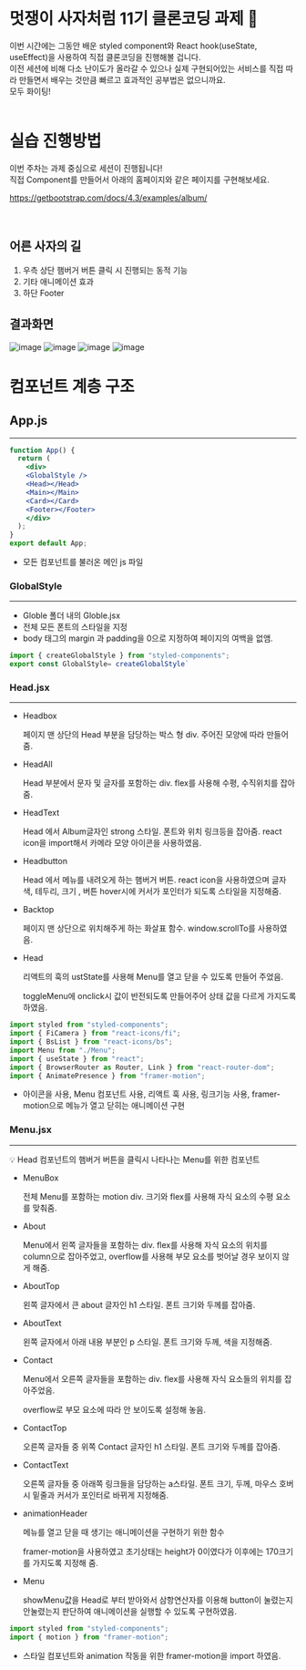 # 멋쟁이 사자처럼 11기 클론코딩 과제 🦁

이번 시간에는 그동안 배운 styled component와 React hook(useState, useEffect)을 사용하여 직접 클론코딩을 진행해볼 겁니다.<br/>
이전 세션에 비해 다소 난이도가 올라갈 수 있으나 실제 구현되어있는 서비스를 직접 따라 만들면서 배우는 것만큼 빠르고 효과적인 공부법은 없으니까요.<br/>
모두 화이팅!
<br/><br/>

# 실습 진행방법

이번 주차는 과제 중심으로 세션이 진행됩니다!<br/>
직접 Component를 만들어서 아래의 홈페이지와 같은 페이지를 구현해보세요.

https://getbootstrap.com/docs/4.3/examples/album/

<br/>

## 어른 사자의 길

1. 우측 상단 햄버거 버튼 클릭 시 진행되는 동적 기능
2. 기타 애니메이션 효과
3. 하단 Footer

## 결과화면
![image](https://github.com/lexxsh/fe-react-clone-coding/assets/110239629/ae547eee-b057-4d34-815f-16e3669ad95d)
![image](https://github.com/lexxsh/fe-react-clone-coding/assets/110239629/cbf51fd6-533d-402d-9e81-ec84c77705aa)
![image](https://github.com/lexxsh/fe-react-clone-coding/assets/110239629/d758dbfa-fe99-4899-a2bb-6c608d86c6e8)
![image](https://github.com/lexxsh/fe-react-clone-coding/assets/110239629/5cbb08b6-2a70-463d-9b08-8d5cfa950b50)

# 컴포넌트 계층 구조

## App.js

---

```jsx
function App() {
  return (
    <div>
    <GlobalStyle />
    <Head></Head>
    <Main></Main>
    <Card></Card>
    <Footer></Footer>
    </div>
  );
}
export default App;
```

- 모든 컴포넌트를 불러온 메인 js 파일

### GlobalStyle

---

- Globle 폴더 내의 Globle.jsx
- 전체 모든 폰트의 스타일을 지정
- body 태그의 margin 과 padding을 0으로 지정하여 페이지의 여백을 없앰.

```jsx
import { createGlobalStyle } from "styled-components";
export const GlobalStyle= createGlobalStyle`
```

### Head.jsx

---

- Headbox
    
    페이지 맨 상단의 Head 부분을 담당하는 박스 형 div. 주어진 모양에 따라 만들어줌.
    
- HeadAll
    
    Head 부분에서 문자 및 글자를 포함하는 div. flex를 사용해 수평, 수직위치를 잡아줌.
    
- HeadText
    
    Head 에서 Album글자인 strong 스타일. 폰트와 위치 링크등을 잡아줌. react icon을 import해서 카메라 모양 아이콘을 사용하였음.
    
- Headbutton
    
    Head 에서 메뉴를  내려오게 하는 햄버거 버튼.  react icon을 사용하였으며 글자 색, 테두리, 크기 , 버튼 hover시에 커서가 포인터가 되도록 스타일을 지정해줌.
    
- Backtop
    
    페이지 맨 상단으로 위치해주게 하는 화살표 함수. window.scrollTo를 사용하였음.
    
- Head
    
    리액트의 훅의 ustState를 사용해 Menu를 열고 닫을 수 있도록 만들어 주었음.
    
    toggleMenu에 onclick시 값이 반전되도록 만들어주어 상태 값을 다르게 가지도록 하였음.
    

```jsx
import styled from "styled-components";
import { FiCamera } from "react-icons/fi";
import { BsList } from "react-icons/bs";
import Menu from "./Menu";
import { useState } from "react";
import { BrowserRouter as Router, Link } from "react-router-dom";
import { AnimatePresence } from "framer-motion";
```

- 아이콘을 사용, Menu 컴포넌트 사용, 리액트 훅 사용, 링크기능 사용, framer-motion으로 메뉴가 열고 닫히는 애니메이션 구현

### Menu.jsx

---

<aside>
💡 Head 컴포넌트의 햄버거 버튼을 클릭시 나타나는 Menu를 위한 컴포넌트

</aside>

- MenuBox
    
    전체 Menu를 포함하는 motion div. 크기와 flex를 사용해 자식 요소의 수평 요소를 맞춰줌.
    
- About
    
    Menu에서 왼쪽 글자들을 포함하는 div. flex를 사용해 자식 요소의 위치를 column으로 잡아주었고, overflow를 사용해 부모 요소를 벗어날 경우 보이지 않게 해줌.
    
- AboutTop
    
    왼쪽 글자에서 큰 about 글자인 h1 스타일. 폰트 크기와 두께를 잡아줌.
    
- AboutText
    
    왼쪽 글자에서 아래 내용 부분인 p 스타일. 폰트 크기와 두께, 색을 지정해줌.
    
- Contact
    
    Menu에서 오른쪽 글자들을 포함하는 div. flex를 사용해 자식 요소들의 위치를 잡아주었음.
    
    overflow로 부모 요소에 따라 안 보이도록 설정해 놓음.
    
- ContactTop
    
    오른쪽 글자들 중 위쪽 Contact 글자인 h1 스타일. 폰트 크기와 두께를 잡아줌.
    
- ContactText
    
    오른쪽 글자들 중 아래쪽 링크들을 담당하는 a스타일. 폰트 크기, 두께, 마우스 호버시 밑줄과 커서가 포인터로 바뀌게 지정해줌.
    
- animationHeader
    
    메뉴를 열고 닫을 때 생기는 애니메이션을 구현하기 위한 함수
    
    framer-motion을 사용하였고 초기상태는 height가 0이였다가 이후에는  170크기를 가지도록 지정해 줌.
    
- Menu
    
    showMenu값을 Head로 부터 받아와서 삼항연산자를 이용해 button이 눌렸는지 안눌렸는지 판단하여 애니메이션을 실행할 수 있도록 구현하였음. 
    

```jsx
import styled from "styled-components";
import { motion } from "framer-motion";
```

- 스타일 컴포넌트와 animation 작동을 위한 framer-motion을 import 하였음.

